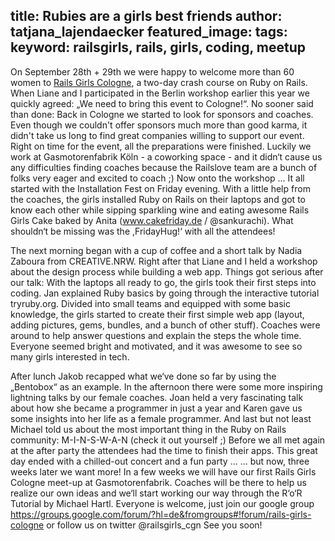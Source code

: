 title: Rubies are a girls best friends
author: tatjana_lajendaecker
featured_image:
tags:
  keyword: railsgirls, rails, girls, coding, meetup
---

On September 28th + 29th we were happy to welcome more than 60 women to
[Rails Girls Cologne](http://railsgirls.com/cologne), a two-day crash course on Ruby on Rails. When Liane and I participated in the Berlin workshop earlier this year we quickly
agreed: „We need to bring this event to Cologne!“. No sooner said than
done: Back in Cologne we started to look for sponsors and coaches. Even
though we couldn't offer sponsors much more than good karma, it didn't
take us long to find great companies willing to support our event. Right
on time for the event, all the preparations were finished. Luckily we
work at Gasmotorenfabrik Köln - a coworking space - and it didn‘t cause
us any difficulties finding coaches because the Railslove team are a
bunch of folks very eager and excited to coach ;)
Now onto the workshop ... It all started with the Installation Fest on
Friday evening. With a little help from the coaches, the girls installed
Ruby on Rails on their laptops and got to know each other while sipping
sparkling wine and eating awesome Rails Girls Cake baked by Anita
(www.cakefriday.de / @sankurachi). What shouldn‘t be missing was the
,FridayHug!‘ with all the attendees!

The next morning began with a cup of coffee and a short talk by Nadia
Zaboura from CREATIVE.NRW. Right after that Liane and I held a workshop
about the design process while building a web app. Things got serious
after our talk: With the laptops all ready to go, the girls took their
first steps into coding. Jan explained Ruby basics by going through the
interactive tutorial tryruby.org. Divided into small teams and equipped
with some basic knowledge, the girls started to create their first
simple web app (layout, adding pictures, gems, bundles, and a bunch of
other stuff). Coaches were around to help answer questions and explain
the steps the whole time.
Everyone seemed bright and motivated, and it was awesome to see so many
girls interested in tech.

After lunch Jakob recapped what we‘ve done so far by using the
„Bentobox“ as an example. In the afternoon there were some more
inspiring lightning talks by our female coaches. Joan held a very
fascinating talk about how she became a programmer in just a year and
Karen gave us some insights into her life as a female programmer. And
last but not least Michael told us about the most important thing in the
Ruby on Rails community: M-I-N-S-W-A-N (check it out yourself ;)
Before we all met again at the after party the attendees had the time to
finish their apps. This great day ended with a chilled-out concert and a
fun party ...
... but now, three weeks later we want more!
In a few weeks we will have our first Rails Girls Cologne meet-up at
Gasmotorenfabrik. Coaches will be there to help us realize our own ideas
and we‘ll start working our way through the R‘o‘R Tutorial by Michael
Hartl. Everyone is welcome, just join our google group
https://groups.google.com/forum/?hl=de&fromgroups#!forum/rails-girls-cologne
or follow us on twitter @railsgirls_cgn
See you soon!
